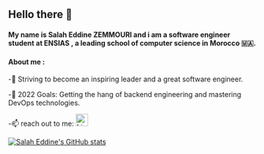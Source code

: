 ## Hello there 👋

#### My name is Salah Eddine ZEMMOURI and i am a software engineer student at ENSIAS , a leading school of computer science in Morocco 🇲🇦.

#### About me : 
<!--
**0SalahEddine0/0SalahEddine0** is a ✨ _special_ ✨ repository because its `README.md` (this file) appears on your GitHub profile.

Here are some ideas to get you started:

- 🔭 I’m currently working on ...
- 🌱 I’m currently learning ...
- 👯 I’m looking to collaborate on ...
- 🤔 I’m looking for help with ...
- 💬 Ask me about ...
- 📫 How to reach me: ...
- 😄 Pronouns: ...
- ⚡ w: ...
-->


-🌟 Striving to become an inspiring leader and a great software engineer.

-💪 2022 Goals: Getting the hang of backend engineering and mastering DevOps technologies.

-📫 reach out to me: <a href="https://www.linkedin.com/in/salaheddine-zemmouri/" target="_blank"><img src="https://raw.githubusercontent.com/nakulbhati/nakulbhati/master/contain/in.png" alt="LinkedIn" width="25"></a>



[![Salah Eddine's GitHub stats](https://github-readme-stats.vercel.app/api?username=salaheddine-zemmouri&count_private=true&theme=buefy&hide=prs,issues&&show_icons=true)](https://github.com/anuraghazra/github-readme-stats)


